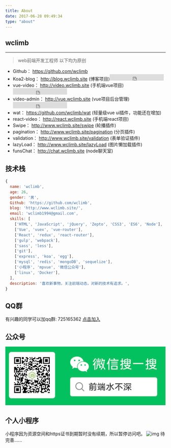 ```yaml
---
title: About
date: 2017-06-28 09:49:34
type: "about"
---
```


## wclimb
---

> web前端开发工程师
> 以下均为原创

* Github： https://github.com/wclimb
* Koa2-blog： http://blog.wclimb.site (博客项目)<iframe src="https://ghbtns.com/github-btn.html?user=wclimb&repo=Koa2-blog&type=watch&count=true" frameborder="0" scrolling="0" width="170px" height="20px"></iframe>
* vue-video： http://video.wclimb.site (手机端vue项目)<iframe src="https://ghbtns.com/github-btn.html?user=wclimb&repo=vue-video&type=watch&count=true" frameborder="0" scrolling="0" width="170px" height="20px"></iframe>
* video-admin： http://vue.wclimb.site (vue项目后台管理)<iframe src="https://ghbtns.com/github-btn.html?user=wclimb&repo=video-admin&type=watch&count=true" frameborder="0" scrolling="0" width="170px" height="20px"></iframe>
* wat： https://github.com/wclimb/wat (轻量级vue ui插件，功能还在增加)
* react-video： http://react.wclimb.site (手机端react项目)
* Swipe： http://www.wclimb.site/swipe (轮播插件)
* pagination： http://www.wclimb.site/pagination (分页插件)
* validation： http://www.wclimb.site/validation (表单验证插件)
* lazyLoad： http://www.wclimb.site/lazyLoad (图片懒加载插件)
* funsChat： http://chat.wclimb.site (node聊天室)

## 技术栈

```js
{
  name: 'wclimb',
  age: 26, 
  gender: '男',
  Github: 'https://github.com/wclimb',
  blog: 'http://www.wclimb.site/',
  email: 'wclimb1994@gmail.com',
  skills: [
    ['HTML', 'JavaScript', 'jQuery', 'Zepto', 'CSS3', 'ES6', 'Node'],
    ['Vue', 'vuex', 'vue-router'],
    ['React', 'redux', 'react-router'],
    ['gulp', 'webpack'],
    ['sass', 'less'],
    ['git'],
    ['express', 'koa', 'egg'],
    ['mysql', 'redis', 'mongoDB', 'sequelize'],
    ['小程序', 'mpvue', '微信公众号'],
    ['linux', 'Docker'],
  ],
  description: '喜欢新事物，关注前端动态，对新的技术有追求。',
}
```
## QQ群

有兴趣的同学可以加qq群: 725165362 [点击加入](http://shang.qq.com/wpa/qunwpa?idkey=e6c66b1ee584a90b52dec3545622e988afcf900144eff03cab6d473c50a31d59)

## 公众号

![img](/img/gzh.jpg)

## 个人小程序

小程序因为资源空间和https证书到期暂时没有续期，所以暂停访问吧。
![img](http://www.wclimb.site/cdn/xcx.jpeg)
待完善......



